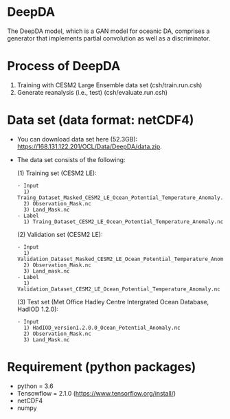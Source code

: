 # DeepDA

The DeepDA model, which is a GAN model for oceanic DA, comprises a generator that implements partial convolution as well as a discriminator.

# Process of DeepDA

  1. Training with CESM2 Large Ensemble data set (csh/train.run.csh)
  2. Generate reanalysis (i.e., test) (csh/evaluate.run.csh)

# Data set (data format: netCDF4)

  - You can download data set here (52.3GB): https://168.131.122.201/OCL/Data/DeepDA/data.zip.
  
  - The data set consists of the following:
  
    (1) Training set (CESM2 LE):
    
        - Input
          1) Traing_Dataset_Masked_CESM2_LE_Ocean_Potential_Temperature_Anomaly.nc
          2) Observation_Mask.nc
          3) Land_Mask.nc        
        - Label
          1) Traing_Dataset_CESM2_LE_Ocean_Potential_Temperature_Anomaly.nc
       
    (2) Validation set (CESM2 LE):
    
        - Input
          1) Validation_Dataset_Masked_CESM2_LE_Ocean_Potential_Temperature_Anomaly.nc
          2) Observation_Mask.nc
          3) Land_mask.nc
        - Label
          1) Validation_Dataset_CESM2_LE_Ocean_Potential_Temperature_Anomaly.nc

    (3) Test set (Met Office Hadley Centre Intergrated Ocean Database, HadIOD 1.2.0):
    
        - Input
          1) HadIOD_version1.2.0.0_Ocean_Potential_Anomaly.nc
          2) Observation_Mask.nc
          3) Land_Mask.nc
        

# Requirement (python packages)
  - python = 3.6
  - Tensowflow = 2.1.0 (https://www.tensorflow.org/install/)
  - netCDF4
  - numpy
